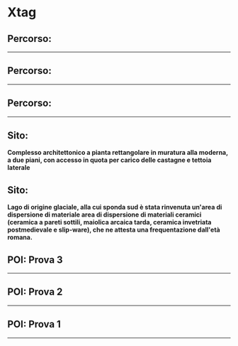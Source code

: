 # Xtag
## Percorso: 
****
## Percorso: 
****
## Percorso: 
****
## Sito: 
**Complesso architettonico a pianta rettangolare in muratura alla moderna, a due piani, con accesso in quota per carico delle castagne e tettoia laterale**
## Sito: 
**Lago di origine glaciale, alla cui sponda sud è stata rinvenuta un'area di dispersione di materiale area di dispersione di materiali ceramici (ceramica a pareti sottili, maiolica arcaica tarda, ceramica invetriata postmedievale e slip-ware), che ne attesta una frequentazione dall'età romana.**
## POI: Prova 3
****
## POI: Prova 2
****
## POI: Prova 1
****
